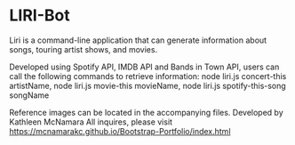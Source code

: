 # LIRI-Bot

Liri is a command-line application that can generate information about songs, touring artist shows, and movies. 

Developed using Spotify API, IMDB API and Bands in Town API, users can call the following commands to retrieve information:
            node liri.js concert-this artistName,
            node liri.js movie-this movieName,
            node liri.js spotify-this-song songName

Reference images can be located in the accompanying files.
Developed by Kathleen McNamara
All inquires, please visit https://mcnamarakc.github.io/Bootstrap-Portfolio/index.html
